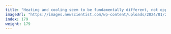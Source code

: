 ```yaml
---
title: "Heating and cooling seem to be fundamentally different, not opposites"
imageUrl: "https://images.newscientist.com/wp-content/uploads/2024/01/26120258/SEI_187336726.jpg?width=788"
index: 179
weight: 179
---
```

